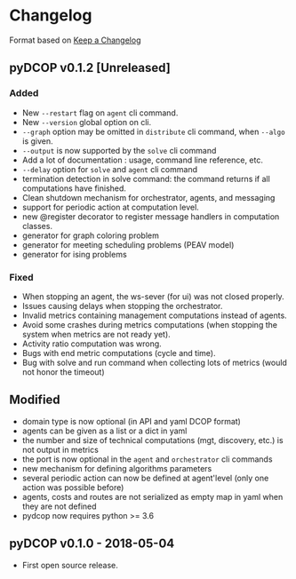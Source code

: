 Changelog
=========

Format based on [Keep a Changelog](http://keepachangelog.com/en/1.0.0/)

pyDCOP v0.1.2 [Unreleased]
--------------------------

### Added
- New `--restart` flag on `agent` cli command.
- New `--version` global option on cli.
- `--graph` option may be omitted in `distribute` cli command, when `--algo`
 is given.
- `--output` is now supported by the `solve` cli command 
- Add a lot of documentation : usage, command line reference, etc. 
- `--delay` option for `solve` and `agent` cli command 
- termination detection in solve command: the command returns if all 
  computations have finished.
- Clean shutdown mechanism for orchestrator, agents, and messaging   
- support for periodic action at computation level.
- new @register decorator to register message handlers in computation classes.
- generator for graph coloring problem
- generator for meeting scheduling problems (PEAV model)
- generator for ising problems

### Fixed
- When stopping an agent, the ws-sever (for ui) was not closed properly.
- Issues causing delays when stopping the orchestrator.
- Invalid metrics containing management computations instead of agents.
- Avoid some crashes during metrics computations (when stopping the system 
  when metrics are not ready yet).
- Activity ratio computation was wrong.
- Bugs with end metric computations (cycle and time).
- Bug with solve and run command when collecting lots of metrics (would 
  not honor the timeout)   

## Modified
- domain type is now optional (in API and yaml DCOP format)
- agents can be given as a list or a dict in yaml
- the number and size of technical computations (mgt, discovery, etc.)  is not 
  output in metrics
- the port is now optional in the `agent`  and `orchestrator` cli commands 
- new mechanism for defining algorithms parameters   
- several periodic action can now be defined at agent'level 
  (only one action was possible before)
- agents, costs and routes are not serialized as empty map in yaml when they
  are not defined
- pydcop now requires python >= 3.6 

pyDCOP v0.1.0 - 2018-05-04
--------------------------

- First open source release.